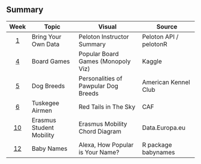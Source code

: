 ## Summary

|    Week   | Topic                     | Visual                               | Source                 |
|:---------:|---------------------------|--------------------------------------|------------------------|
|  [1](W1)  | Bring Your Own Data       | Peloton Instructor Summary           | Peloton API / pelotonR |
|  [4](W4)  | Board Games               | Popular Board Games (Monopoly Viz)   | Kaggle                 |
|  [5](W5)  | Dog Breeds                | Personalities of Pawpular Dog Breeds | American Kennel Club   |
|  [6](W6)  | Tuskegee Airmen           | Red Tails in The Sky                 | CAF                    |
| [10](W10) | Erasmus Student Mobility  | Erasmus Mobility Chord Diagram       | Data.Europa.eu         |
| [12](W12) | Baby Names                | Alexa, How Popular is Your Name?     | R package babynames    |
